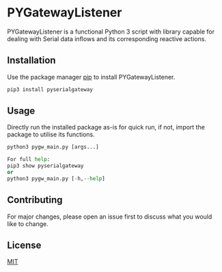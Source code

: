 # PYGatewayListener

PYGatewayListener is a functional Python 3 script with library capable for dealing with Serial data inflows and its corresponding reactive actions.

## Installation

Use the package manager [pip](https://pip.pypa.io/en/stable/) to install PYGatewayListener.

```bash
pip3 install pyserialgateway
```

## Usage

Directly run the installed package as-is for quick run, if not, import the package to utilise its functions.

```python
python3 pygw_main.py [args...]

For full help:
pip3 show pyserialgateway
or
python3 pygw_main.py [-h,--help]
```

## Contributing
For major changes, please open an issue first to discuss what you would like to change.


## License
[MIT](https://choosealicense.com/licenses/mit/)